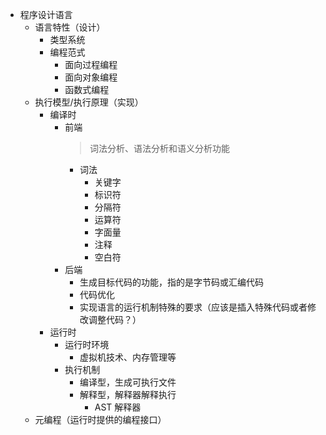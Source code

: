 - 程序设计语言
  - 语言特性（设计）
    - 类型系统
    - 编程范式
      - 面向过程编程
      - 面向对象编程
      - 函数式编程
  - 执行模型/执行原理（实现）
    - 编译时
      - 前端
        > 词法分析、语法分析和语义分析功能
        - 词法
          - 关键字
          - 标识符
          - 分隔符
          - 运算符
          - 字面量
          - 注释
          - 空白符
      - 后端
        - 生成目标代码的功能，指的是字节码或汇编代码
        - 代码优化
        - 实现语言的运行机制特殊的要求（应该是插入特殊代码或者修改调整代码？）
    - 运行时
      - 运行时环境
        - 虚拟机技术、内存管理等
      - 执行机制
        - 编译型，生成可执行文件
        - 解释型，解释器解释执行
          - AST 解释器
  - 元编程（运行时提供的编程接口）